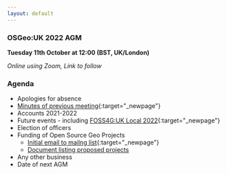 ```yaml
---
layout: default
---
```


### OSGeo:UK 2022 AGM

**Tuesday 11th October at 12:00 (BST, UK/London)** 

*Online using Zoom, Link to follow*

### Agenda

* Apologies for absence
* [Minutes of previous meeting](./agm2021minutes.html){:target="_newpage"}
* Accounts 2021-2022
* Future events - including [FOSS4G:UK Local 2022](https://uk.osgeo.org/foss4guk2022local/){:target="_newpage"}
* Election of officers
* Funding of Open Source Geo Projects
    - [Initial email to mailng list](https://lists.osgeo.org/pipermail/uk/2022-September/001152.html){:target="_newpage"}
    - [Document listing proposed projects](https://docs.google.com/document/d/1cHdzrLIAEsp73neJiXGagaz_zeh4GAiH6gVgMZIwPQw/edit?usp=sharing)
* Any other business
* Date of next AGM

